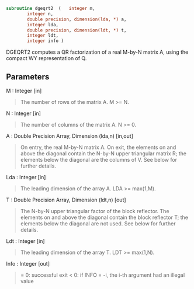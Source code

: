 ```fortran
subroutine dgeqrt2	(	integer	m,
		integer	n,
		double precision, dimension(lda, *)	a,
		integer	lda,
		double precision, dimension(ldt, *)	t,
		integer	ldt,
		integer	info )
```

 DGEQRT2 computes a QR factorization of a real M-by-N matrix A,
 using the compact WY representation of Q.

## Parameters
M : Integer [in]
> The number of rows of the matrix A.  M >= N.

N : Integer [in]
> The number of columns of the matrix A.  N >= 0.

A : Double Precision Array, Dimension (lda,n) [in,out]
> On entry, the real M-by-N matrix A.  On exit, the elements on and
> above the diagonal contain the N-by-N upper triangular matrix R; the
> elements below the diagonal are the columns of V.  See below for
> further details.

Lda : Integer [in]
> The leading dimension of the array A.  LDA >= max(1,M).

T : Double Precision Array, Dimension (ldt,n) [out]
> The N-by-N upper triangular factor of the block reflector.
> The elements on and above the diagonal contain the block
> reflector T; the elements below the diagonal are not used.
> See below for further details.

Ldt : Integer [in]
> The leading dimension of the array T.  LDT >= max(1,N).

Info : Integer [out]
> = 0: successful exit
> < 0: if INFO = -i, the i-th argument had an illegal value

